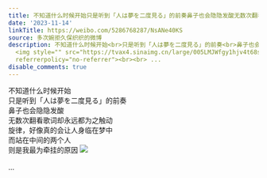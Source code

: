 ```yaml
---
title: 不知道什么时候开始只是听到「人は夢を二度見る」的前奏鼻子也会隐隐发酸无数次翻看歌词却永远都为之触动旋律，好像真的会让人身临在梦中而站在中间的两个人则是...
date: '2023-11-14'
linkTitle: https://weibo.com/5286768287/NsANe40KS
source: 多次婉拒久保织织的微博
description: 不知道什么时候开始<br>只是听到「人は夢を二度見る」的前奏<br>鼻子也会隐隐发酸<br>无数次翻看歌词却永远都为之触动<br>旋律，好像真的会让人身临在梦中<br>而站在中间的两个人<br>则是我最为牵挂的原因
  <img style="" src="https://tvax4.sinaimg.cn/large/005LMJWfgy1hjv4t68s2wj314w0n00yr.jpg"
  referrerpolicy="no-referrer"><br><br> ...
disable_comments: true
---
```

不知道什么时候开始<br>只是听到「人は夢を二度見る」的前奏<br>鼻子也会隐隐发酸<br>无数次翻看歌词却永远都为之触动<br>旋律，好像真的会让人身临在梦中<br>而站在中间的两个人<br>则是我最为牵挂的原因 <img style="" src="https://tvax4.sinaimg.cn/large/005LMJWfgy1hjv4t68s2wj314w0n00yr.jpg" referrerpolicy="no-referrer"><br><br> ...